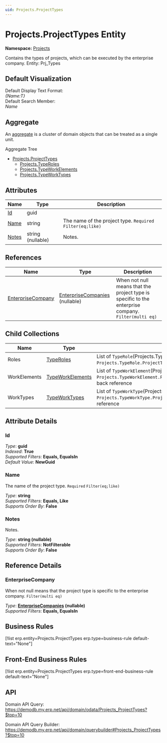 ```yaml
---
uid: Projects.ProjectTypes
---
```

# Projects.ProjectTypes Entity

**Namespace:** [Projects](Projects.md)  

Contains the types of projects, which can be executed by the enterprise company. Entity: Prj_Types

## Default Visualization
Default Display Text Format:  
_{Name:T}_  
Default Search Member:  
_Name_  

## Aggregate
An [aggregate](https://docs.erp.net/tech/advanced/concepts/aggregates.html) is a cluster of domain objects that can be treated as a single unit.  

Aggregate Tree  
* [Projects.ProjectTypes](Projects.ProjectTypes.md)  
  * [Projects.TypeRoles](Projects.TypeRoles.md)  
  * [Projects.TypeWorkElements](Projects.TypeWorkElements.md)  
  * [Projects.TypeWorkTypes](Projects.TypeWorkTypes.md)  

## Attributes

| Name | Type | Description |
| ---- | ---- | --- |
| [Id](Projects.ProjectTypes.md#id) | guid |  
| [Name](Projects.ProjectTypes.md#name) | string | The name of the project type. `Required` `Filter(eq;like)` 
| [Notes](Projects.ProjectTypes.md#notes) | string (nullable) | Notes. 

## References

| Name | Type | Description |
| ---- | ---- | --- |
| [EnterpriseCompany](Projects.ProjectTypes.md#enterprisecompany) | [EnterpriseCompanies](General.EnterpriseCompanies.md) (nullable) | When not null means that the project type is specific to the enterprise company. `Filter(multi eq)` |

## Child Collections

| Name | Type | Description |
| ---- | ---- | --- |
| Roles | [TypeRoles](Projects.TypeRoles.md) | List of `TypeRole`(Projects.TypeRoles.md) child objects, based on the `Projects.TypeRole.ProjectType`(Projects.TypeRoles.md#projecttype) back reference 
| WorkElements | [TypeWorkElements](Projects.TypeWorkElements.md) | List of `TypeWorkElement`(Projects.TypeWorkElements.md) child objects, based on the `Projects.TypeWorkElement.ProjectType`(Projects.TypeWorkElements.md#projecttype) back reference 
| WorkTypes | [TypeWorkTypes](Projects.TypeWorkTypes.md) | List of `TypeWorkType`(Projects.TypeWorkTypes.md) child objects, based on the `Projects.TypeWorkType.ProjectType`(Projects.TypeWorkTypes.md#projecttype) back reference 


## Attribute Details

### Id

_Type_: **guid**  
_Indexed_: **True**  
_Supported Filters_: **Equals, EqualsIn**  
_Default Value_: **NewGuid**  

### Name

The name of the project type. `Required` `Filter(eq;like)`

_Type_: **string**  
_Supported Filters_: **Equals, Like**  
_Supports Order By_: **False**  

### Notes

Notes.

_Type_: **string (nullable)**  
_Supported Filters_: **NotFilterable**  
_Supports Order By_: **False**  


## Reference Details

### EnterpriseCompany

When not null means that the project type is specific to the enterprise company. `Filter(multi eq)`

_Type_: **[EnterpriseCompanies](General.EnterpriseCompanies.md) (nullable)**  
_Supported Filters_: **Equals, EqualsIn**  



## Business Rules

[!list erp.entity=Projects.ProjectTypes erp.type=business-rule default-text="None"]

## Front-End Business Rules

[!list erp.entity=Projects.ProjectTypes erp.type=front-end-business-rule default-text="None"]

## API

Domain API Query:
<https://demodb.my.erp.net/api/domain/odata/Projects_ProjectTypes?$top=10>

Domain API Query Builder:
<https://demodb.my.erp.net/api/domain/querybuilder#Projects_ProjectTypes?$top=10>


